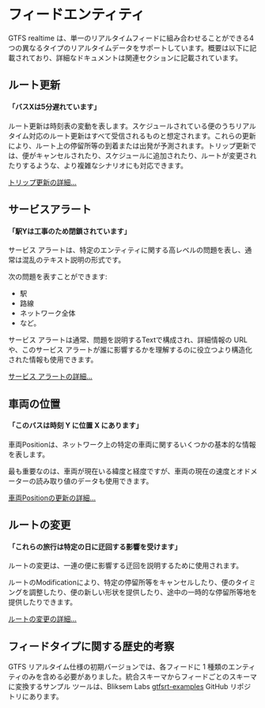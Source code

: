 # フィードエンティティ

GTFS realtime は、単一のリアルタイムフィードに組み合わせることができる4つの異なるタイプのリアルタイムデータをサポートしています。概要は以下に記載されており、詳細なドキュメントは関連セクションに記載されています。

## ルート更新

#### 「バスXは5分遅れています」

ルート更新は時刻表の変動を表します。スケジュールされている便のうちリアルタイム対応のルート更新はすべて受信されるものと想定されます。これらの更新により、ルート上の停留所等の到着または出発が予測されます。トリップ更新では、便がキャンセルされたり、スケジュールに追加されたり、ルートが変更されたりするような、より複雑なシナリオにも対応できます。

[トリップ更新の詳細...](../trip-updates)

## サービスアラート

#### 「駅Yは工事のため閉鎖されています」

サービス アラートは、特定のエンティティに関する高レベルの問題を表し、通常は混乱のテキスト説明の形式です。

次の問題を表すことができます:

* 駅
* 路線
* ネットワーク全体
* など。

サービス アラートは通常、問題を説明するTextで構成され、詳細情報の URL や、このサービス アラートが誰に影響するかを理解するのに役立つより構造化された情報も使用できます。

[サービス アラートの詳細...](../service-alerts)

## 車両の位置

#### 「このバスは時刻 Y に位置 X にあります」

車両Positionは、ネットワーク上の特定の車両に関するいくつかの基本的な情報を表します。

最も重要なのは、車両が現在いる緯度と経度ですが、車両の現在の速度とオドメーターの読み取り値のデータも使用できます。

[車両Positionの更新の詳細...](../vehicle-positions)

## ルートの変更

#### 「これらの旅行は特定の日に迂回する影響を受けます」

ルートの変更は、一連の便に影響する迂回を説明するために使用されます。

ルートのModificationにより、特定の停留所等をキャンセルしたり、便のタイミングを調整したり、便の新しい形状を提供したり、途中の一時的な停留所等地を提供したりできます。

[ルートの変更の詳細...](../trip-modifications)

## フィードタイプに関する歴史的考察

GTFS リアルタイム仕様の初期バージョンでは、各フィードに 1 種類のエンティティのみを含める必要がありました。統合スキーマからフィードごとのスキーマに変換するサンプル ツールは、Bliksem Labs [gtfsrt-examples](https://github.com/bliksemlabs/gtfsrt-examples/blob/master/split_by_entitytype.py) GitHub リポジトリにあります。
